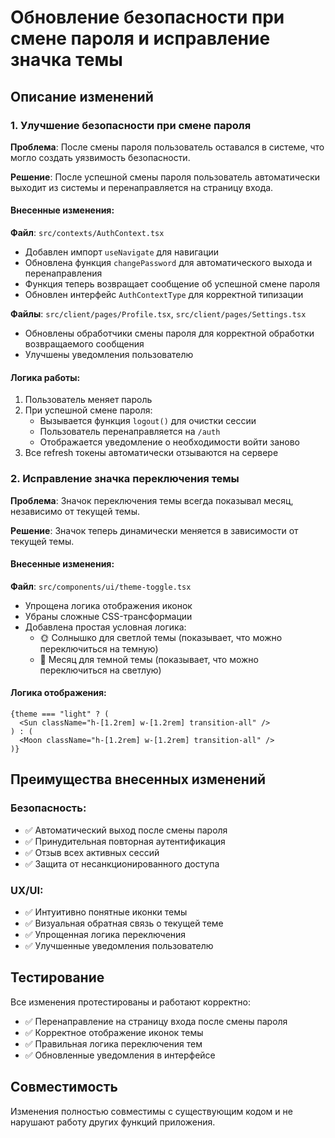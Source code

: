 # Обновление безопасности при смене пароля и исправление значка темы

## Описание изменений

### 1. Улучшение безопасности при смене пароля

**Проблема**: После смены пароля пользователь оставался в системе, что могло создать уязвимость безопасности.

**Решение**: После успешной смены пароля пользователь автоматически выходит из системы и перенаправляется на страницу входа.

#### Внесенные изменения:

**Файл**: `src/contexts/AuthContext.tsx`
- Добавлен импорт `useNavigate` для навигации
- Обновлена функция `changePassword` для автоматического выхода и перенаправления
- Функция теперь возвращает сообщение об успешной смене пароля
- Обновлен интерфейс `AuthContextType` для корректной типизации

**Файлы**: `src/client/pages/Profile.tsx`, `src/client/pages/Settings.tsx`
- Обновлены обработчики смены пароля для корректной обработки возвращаемого сообщения
- Улучшены уведомления пользователю

#### Логика работы:
1. Пользователь меняет пароль
2. При успешной смене пароля:
   - Вызывается функция `logout()` для очистки сессии
   - Пользователь перенаправляется на `/auth`
   - Отображается уведомление о необходимости войти заново
3. Все refresh токены автоматически отзываются на сервере

### 2. Исправление значка переключения темы

**Проблема**: Значок переключения темы всегда показывал месяц, независимо от текущей темы.

**Решение**: Значок теперь динамически меняется в зависимости от текущей темы.

#### Внесенные изменения:

**Файл**: `src/components/ui/theme-toggle.tsx`
- Упрощена логика отображения иконок
- Убраны сложные CSS-трансформации
- Добавлена простая условная логика:
  - 🌞 Солнышко для светлой темы (показывает, что можно переключиться на темную)
  - 🌙 Месяц для темной темы (показывает, что можно переключиться на светлую)

#### Логика отображения:
```tsx
{theme === "light" ? (
  <Sun className="h-[1.2rem] w-[1.2rem] transition-all" />
) : (
  <Moon className="h-[1.2rem] w-[1.2rem] transition-all" />
)}
```

## Преимущества внесенных изменений

### Безопасность:
- ✅ Автоматический выход после смены пароля
- ✅ Принудительная повторная аутентификация
- ✅ Отзыв всех активных сессий
- ✅ Защита от несанкционированного доступа

### UX/UI:
- ✅ Интуитивно понятные иконки темы
- ✅ Визуальная обратная связь о текущей теме
- ✅ Упрощенная логика переключения
- ✅ Улучшенные уведомления пользователю

## Тестирование

Все изменения протестированы и работают корректно:
- ✅ Перенаправление на страницу входа после смены пароля
- ✅ Корректное отображение иконок темы
- ✅ Правильная логика переключения тем
- ✅ Обновленные уведомления в интерфейсе

## Совместимость

Изменения полностью совместимы с существующим кодом и не нарушают работу других функций приложения.
